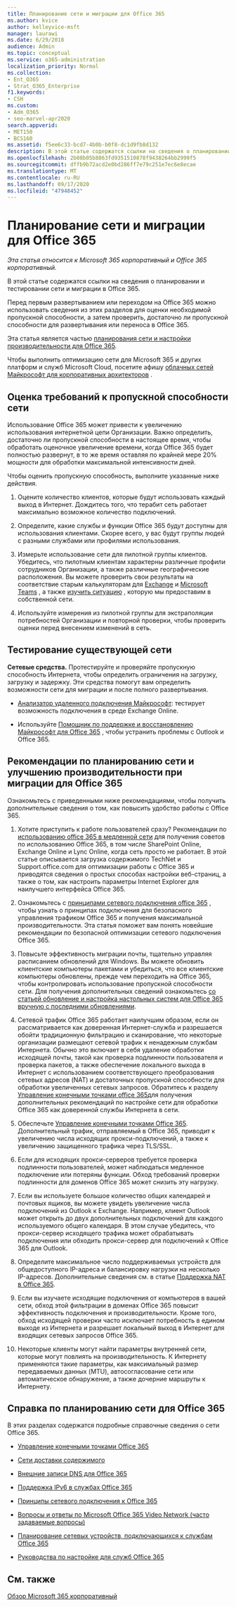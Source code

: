 ```yaml
---
title: Планирование сети и миграции для Office 365
ms.author: kvice
author: kelleyvice-msft
manager: laurawi
ms.date: 6/29/2018
audience: Admin
ms.topic: conceptual
ms.service: o365-administration
localization_priority: Normal
ms.collection:
- Ent_O365
- Strat_O365_Enterprise
f1.keywords:
- CSH
ms.custom:
- Adm_O365
- seo-marvel-apr2020
search.appverid:
- MET150
- BCS160
ms.assetid: f5ee6c33-bcd7-4b0b-b0f8-dc1d9fb8d132
description: В этой статье содержатся ссылки на сведения о планировании сети, тестировании и миграции в Office 365.
ms.openlocfilehash: 2b08b05b8863fd9351510878f9438264bb2999f5
ms.sourcegitcommit: dffb9b72acd2e0bd286ff7e79c251e7ec6e8ecae
ms.translationtype: MT
ms.contentlocale: ru-RU
ms.lasthandoff: 09/17/2020
ms.locfileid: "47948452"
---
```

# <a name="network-and-migration-planning-for-office-365"></a>Планирование сети и миграции для Office 365

*Эта статья относится к Microsoft 365 корпоративный и Office 365 корпоративный.*

В этой статье содержатся ссылки на сведения о планировании и тестировании сети и миграции в Office 365.
  
Перед первым развертыванием или переходом на Office 365 можно использовать сведения из этих разделов для оценки необходимой пропускной способности, а затем проверить, достаточно ли пропускной способности для развертывания или переноса в Office 365.

Эта статья является частью [планирования сети и настройки производительности для Office 365](https://aka.ms/tune).

Чтобы выполнить оптимизацию сети для Microsoft 365 и других платформ и служб Microsoft Cloud, посетите афишу [облачных сетей Майкрософт для корпоративных архитекторов](https://aka.ms/cloudarchnetworking) .
   
## <a name="estimate-network-bandwidth-requirements"></a>Оценка требований к пропускной способности сети
<a name="EstimateBandwidthRequirements"> </a>

Использование Office 365 может привести к увеличению использования интернетной цепи Организации. Важно определить, достаточно ли пропускной способности в настоящее время, чтобы обработать оценочное увеличение времени, когда Office 365 будет полностью развернут, в то же время оставляя по крайней мере 20% мощности для обработки максимальной интенсивности дней.
  
Чтобы оценить пропускную способность, выполните указанные ниже действия.
  
1. Оцените количество клиентов, которые будут использовать каждый выход в Интернет. Дождитесь того, что терабит сеть работает максимально возможное количество подключений. 
    
2. Определите, какие службы и функции Office 365 будут доступны для использования клиентами. Скорее всего, у вас будут группы людей с разными службами или профилями использования.
    
3. Измерьте использование сети для пилотной группы клиентов. Убедитесь, что пилотным клиентам характерны различные профили сотрудников Организации, а также различные географические расположения. Вы можете проверить свои результаты на соответствие старым калькуляторам для [Exchange](https://techcommunity.microsoft.com/t5/exchange-team-blog/announcing-the-exchange-client-network-bandwidth-calculator-beta/ba-p/601744) и [Microsoft Teams](https://docs.microsoft.com/microsoftteams/prepare-network) , а также [изучить ситуацию](https://www.microsoft.com/itshowcase/Article/Content/631/Optimizing-network-performance-for-Microsoft-Office-365) , которую мы предоставим в собственной сети. 
    
4. Используйте измерения из пилотной группы для экстраполяции потребностей Организации и повторной проверки, чтобы проверить оценки перед внесением изменений в сеть.
    
## <a name="test-your-existing-network"></a>Тестирование существующей сети
<a name="calculators"> </a>

 **Сетевые средства.** Протестируйте и проверяйте пропускную способность Интернета, чтобы определить ограничения на загрузку, загрузку и задержку. Эти средства помогут вам определить возможности сети для миграции и после полного развертывания. 
    
- [Анализатор удаленного подключения Майкрософт](https://go.microsoft.com/fwlink/p/?LinkId=517243): тестирует возможность подключения в среде Exchange Online.
    
- Используйте [Помощник по поддержке и восстановлению Майкрософт для Office 365](https://diagnostics.office.com/#/Download?env=SOC) , чтобы устранить проблемы с Outlook и Office 365. 
    
## <a name="best-practices-for-network-planning-and-improving-migration-performance-for-office-365"></a>Рекомендации по планированию сети и улучшению производительности при миграции для Office 365
<a name="BestPractices"> </a>

Ознакомьтесь с приведенными ниже рекомендациями, чтобы получить дополнительные сведения о том, как повысить удобство работы с Office 365.
  
1. Хотите приступить к работе пользователей сразу? Рекомендации по [использованию office 365 в медленной сети](https://support.office.com/article/fd16c8d2-4799-4c39-8fd7-045f06640166) для получения советов по использованию Office 365, в том числе SharePoint Online, Exchange Online и Lync Online, когда сеть просто не работает. В этой статье описывается загрузка содержимого TechNet и Support.office.com для оптимизации работы с Office 365 и приводятся сведения о простых способах настройки веб-страниц, а также о том, как настроить параметры Internet Explorer для наилучшего интерфейса Office 365. 
    
2. Ознакомьтесь с [принципами сетевого подключения office 365](https://aka.ms/o365networkingprinciples) , чтобы узнать о принципах подключения для безопасного управления трафиком Office 365 и получения максимальной производительности. Эта статья поможет вам понять новейшие рекомендации по безопасной оптимизации сетевого подключения Office 365. 
    
3. Повысьте эффективность миграции почты, тщательно управляя расписанием обновлений для Windows. Вы можете обновить клиентские компьютеры пакетами и убедиться, что все клиентские компьютеры обновлены, прежде чем переходить на Office 365, чтобы контролировать использование пропускной способности сети. Для получения дополнительных сведений ознакомьтесь [со статьей обновление и настройка настольных систем для Office 365 вручную с последними обновлениями](https://support.microsoft.com/gp/office-2013-365-update).
    
4. Сетевой трафик Office 365 работает наилучшим образом, если он рассматривается как доверенная Интернет-служба и разрешается обойти традиционную фильтрацию и сканирование, что некоторые организации размещают сетевой трафик к ненадежным службам Интернета. Обычно это включает в себя удаление обработки исходящей почты, такой как проверка подлинности пользователя и проверка пакетов, а также обеспечение локального выхода в Интернет с использованием соответствующего преобразования сетевых адресов (NAT) и достаточных пропускной способности для обработки увеличенных сетевых запросов. Обратитесь к разделу [Управление конечными точками office 365](https://support.office.com/article/99cab9d4-ef59-4207-9f2b-3728eb46bf9a)для получения дополнительных рекомендаций по настройке сети для обработки Office 365 как доверенной службы Интернета в сети.
    
1. Обеспечьте [Управление конечными точками Office 365](https://support.office.com/article/99cab9d4-ef59-4207-9f2b-3728eb46bf9a). Дополнительный трафик, отправляемый в Office 365, приводит к увеличению числа исходящих прокси-подключений, а также к увеличению защищенного трафика через TLS/SSL.
    
2. Если для исходящих прокси-серверов требуется проверка подлинности пользователей, может наблюдаться медленное подключение или потеряны функции. Обход требований проверки подлинности для доменов Office 365 может снизить эту нагрузку.
    
3. Если вы используете большое количество общих календарей и почтовых ящиков, вы можете увидеть увеличение числа подключений из Outlook к Exchange. Например, клиент Outlook может открыть до двух дополнительных подключений для каждого используемого общего календаря. В этом случае убедитесь, что прокси-сервер исходящего трафика может обрабатывать подключения или обходить прокси-сервер для подключений к Office 365 для Outlook.
    
4. Определите максимальное число поддерживаемых устройств для общедоступного IP-адреса и балансировку нагрузки на несколько IP-адресов. Дополнительные сведения см. в статье [Поддержка NAT в Office 365](nat-support-with-microsoft-365.md).
    
5. Если вы изучаете исходящие подключения от компьютеров в вашей сети, обход этой фильтрации в доменах Office 365 повысит эффективность подключения и производительности. Кроме того, обход исходящей проверки часто исключает потребность в едином выходе из Интернета и разрешает локальный выход в Интернет для входящих сетевых запросов Office 365.
    
6. Некоторые клиенты могут найти параметры внутренней сети, которые могут повлиять на производительность. К Интернету применяются такие параметры, как максимальный размер передаваемых данных (MTU), автосогласование сети или автоматическое обнаружение, а также дочерние маршруты к Интернету.
    
## <a name="network-planning-reference-for-office-365"></a>Справка по планированию сети для Office 365
<a name="NetReference"> </a>

В этих разделах содержатся подробные справочные сведения о сети Office 365.
  
- [Управление конечными точками Office 365](https://support.office.com/article/99cab9d4-ef59-4207-9f2b-3728eb46bf9a)
    
- [Сети доставки содержимого](content-delivery-networks.md)
    
- [Внешние записи DNS для Office 365](external-domain-name-system-records.md)
    
- [Поддержка IPv6 в службах Office 365](ipv6-support.md)
    
- [Принципы сетевого подключения к Office 365](https://aka.ms/o365networkingprinciples)
    
- [Вопросы и ответы по Microsoft Office 365 Video Network (часто задаваемые вопросы)](office-365-video-networking-faq.md)
    
- [Планирование сетевых устройств, подключающихся к службам Office 365](plan-for-network-devices.md)
    
- [Руководства по настройке для служб Office 365](setup-guides-for-microsoft-365.md)
 
## <a name="see-also"></a>См. также

[Обзор Microsoft 365 корпоративный](microsoft-365-overview.md)
